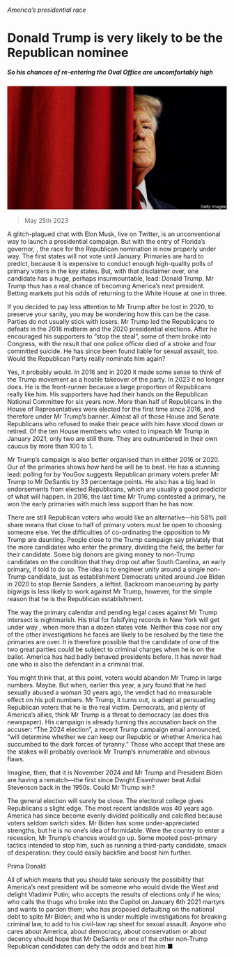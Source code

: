 ###### America’s presidential race

# Donald Trump is very likely to be the Republican nominee 

##### So his chances of re-entering the Oval Office are uncomfortably high 

![image](images/20230527_LDD002.jpg) 

> May 25th 2023 

A  glitch-plagued chat with Elon Musk, live on Twitter, is an unconventional way to launch a presidential campaign. But with the entry of Florida’s governor, , the race for the Republican nomination is now properly under way. The first states will not vote until January. Primaries are hard to predict, because it is expensive to conduct enough high-quality polls of primary voters in the key states. But, with that disclaimer over, one candidate has a huge, perhaps insurmountable, lead: Donald Trump. Mr Trump thus has a real chance of becoming America’s next president. Betting markets put his odds of returning to the White House at one in three.

If you decided to pay less attention to Mr Trump after he lost in 2020, to preserve your sanity, you may be wondering how this can be the case. Parties do not usually stick with losers. Mr Trump led the Republicans to defeats in the 2018 midterm and the 2020 presidential elections. After he encouraged his supporters to “stop the steal”, some of them broke into Congress, with the result that one police officer died of a stroke and four committed suicide. He has since been found liable for sexual assault, too. Would the Republican Party really nominate him again?

Yes, it probably would. In 2016 and in 2020 it made some sense to think of the Trump movement as a hostile takeover of the party. In 2023 it no longer does. He is the front-runner because a large proportion of Republicans really like him. His supporters have had their hands on the Republican National Committee for six years now. More than half of Republicans in the House of Representatives were elected for the first time since 2016, and therefore under Mr Trump’s banner. Almost all of those House and Senate Republicans who refused to make their peace with him have stood down or retired. Of the ten House members who voted to impeach Mr Trump in January 2021, only two are still there. They are outnumbered in their own caucus by more than 100 to 1.

Mr Trump’s campaign is also better organised than in either 2016 or 2020. Our  of the primaries shows how hard he will be to beat. He has a stunning lead: polling for  by YouGov suggests Republican primary voters prefer Mr Trump to Mr DeSantis by 33 percentage points. He also has a big lead in endorsements from elected Republicans, which are usually a good predictor of what will happen. In 2016, the last time Mr Trump contested a primary, he won the early primaries with much less support than he has now.

There are still Republican voters who would like an alternative—his 58% poll share means that close to half of primary voters must be open to choosing someone else. Yet the difficulties of co-ordinating the opposition to Mr Trump are daunting. People close to the Trump campaign say privately that the more candidates who enter the primary, dividing the field, the better for their candidate. Some big donors are giving money to non-Trump candidates on the condition that they drop out after South Carolina, an early primary, if told to do so. The idea is to engineer unity around a single non-Trump candidate, just as establishment Democrats united around Joe Biden in 2020 to stop Bernie Sanders, a leftist. Backroom manoeuvring by party bigwigs is less likely to work against Mr Trump, however, for the simple reason that he is the Republican establishment. 

The way the primary calendar and pending legal cases against Mr Trump intersect is nightmarish. His trial for falsifying records in New York will get under way , when more than a dozen states vote. Neither this case nor any of the other investigations he faces are likely to be resolved by the time the primaries are over. It is therefore possible that the candidate of one of the two great parties could be subject to criminal charges when he is on the ballot. America has had badly behaved presidents before. It has never had one who is also the defendant in a criminal trial.

You might think that, at this point, voters would abandon Mr Trump in large numbers. Maybe. But when, earlier this year, a jury found that he had sexually abused a woman 30 years ago, the verdict had no measurable effect on his poll numbers. Mr Trump, it turns out, is adept at persuading Republican voters that he is the real victim. Democrats, and plenty of America’s allies, think Mr Trump is a threat to democracy (as does this newspaper). His campaign is already turning this accusation back on the accuser: “The 2024 election”, a recent Trump campaign email announced, “will determine whether we can keep our Republic or whether America has succumbed to the dark forces of tyranny.” Those who accept that these are the stakes will probably overlook Mr Trump’s innumerable and obvious flaws.

Imagine, then, that it is November 2024 and Mr Trump and President Biden are having a rematch—the first since Dwight Eisenhower beat Adlai Stevenson back in the 1950s. Could Mr Trump win?

The general election will surely be close. The electoral college gives Republicans a slight edge. The most recent landslide was 40 years ago. America has since become evenly divided politically and calcified because voters seldom switch sides. Mr Biden has some under-appreciated strengths, but he is no one’s idea of formidable. Were the country to enter a recession, Mr Trump’s chances would go up. Some mooted post-primary tactics intended to stop him, such as running a third-party candidate, smack of desperation: they could easily backfire and boost him further.

Prima Donald

All of which means that you should take seriously the possibility that America’s next president will be someone who would divide the West and delight Vladimir Putin; who accepts the results of elections only if he wins; who calls the thugs who broke into the Capitol on January 6th 2021 martyrs and wants to pardon them; who has proposed defaulting on the national debt to spite Mr Biden; and who is under multiple investigations for breaking criminal law, to add to his civil-law rap sheet for sexual assault. Anyone who cares about America, about democracy, about conservatism or about decency should hope that Mr DeSantis or one of the other non-Trump Republican candidates can defy the odds and beat him.■


